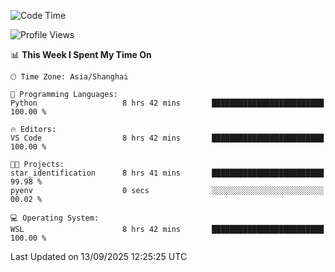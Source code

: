 <!--START_SECTION:waka-->
![Code Time](http://img.shields.io/badge/Code%20Time-3%2C107%20hrs%208%20mins-blue)

![Profile Views](http://img.shields.io/badge/Profile%20Views-42-blue)

📊 **This Week I Spent My Time On** 

```text
🕑︎ Time Zone: Asia/Shanghai

💬 Programming Languages: 
Python                   8 hrs 42 mins       █████████████████████████   100.00 % 

🔥 Editors: 
VS Code                  8 hrs 42 mins       █████████████████████████   100.00 % 

🐱‍💻 Projects: 
star_identification      8 hrs 41 mins       █████████████████████████   99.98 % 
pyenv                    0 secs              ░░░░░░░░░░░░░░░░░░░░░░░░░   00.02 % 

💻 Operating System: 
WSL                      8 hrs 42 mins       █████████████████████████   100.00 % 
```


 Last Updated on 13/09/2025 12:25:25 UTC
<!--END_SECTION:waka-->